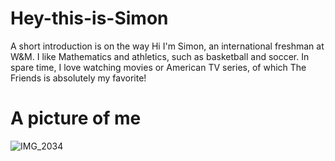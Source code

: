 # Hey-this-is-Simon
A short introduction is on the way
Hi I'm Simon, an international freshman at W&M. I like Mathematics and athletics, such as basketball and soccer. In spare time, I love watching movies or American TV series, of which The Friends is absolutely my favorite!

# A picture of me
![IMG_2034](https://user-images.githubusercontent.com/78221789/107217743-959a3400-6a49-11eb-82c3-f1a0d3e541a8.JPG)
